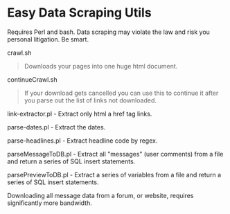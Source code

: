 
# Easy Data Scraping Utils

Requires Perl and bash. Data scraping may violate the law and risk you personal litigation. Be smart.


crawl.sh 

> Downloads your pages into one huge html document.


continueCrawl.sh

> If your download gets cancelled you can use this to continue it after you parse out the list of links not downloaded.


link-extractor.pl - Extract only html a href tag links.

parse-dates.pl - Extract the dates.

parse-headlines.pl - Extract headline code by regex.



parseMessageToDB.pl - Extract all "messages" (user comments) from a file and return a series of SQL insert statements.

parsePreviewToDB.pl - Extract a series of variables from a file and return a series of SQL insert statements.

Downloading all message data from a forum, or website, requires significantly more bandwidth.
